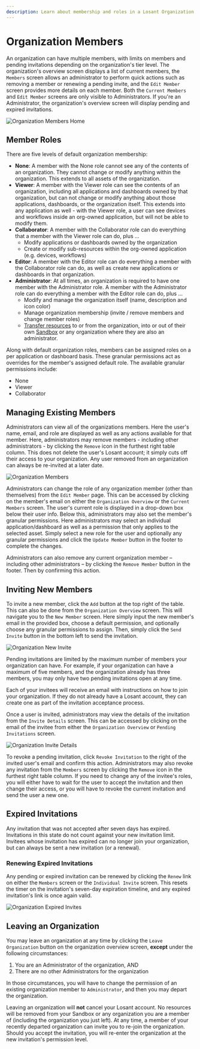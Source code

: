 ```yaml
---
description: Learn about membership and roles in a Losant Organization.
---
```


# Organization Members

An organization can have multiple members, with limits on members and pending invitations depending on the organization's tier level. The organization's overview screen displays a list of current members, the `Members` screen allows an administrator to perform quick actions such as removing a member or renewing a pending invite, and the `Edit Member` screen provides more details on each member. Both the `Current Members` and `Edit Member` screens are only visible to Administrators. If you're an Administrator, the organization's overview screen will display pending and expired invitations.

![Organization Members Home](/images/organizations/organization-members-home.png "Organization Members Home")

## Member Roles

There are five levels of default organization membership:

* **None**: A member with the None role cannot see any of the contents of an organization. They cannot change or modify anything within the organization. This extends to all assets of the organization.
* **Viewer**: A member with the Viewer role can see the contents of an organization, including all applications and dashboards owned by that organization, but can not change or modify anything about those applications, dashboards, or the organization itself. This extends into any application as well - with the Viewer role, a user can see devices and workflows inside an org-owned application, but will not be able to modify them.
* **Collaborator**: A member with the Collaborator role can do everything that a member with the Viewer role can do, plus ...
    * Modify applications or dashboards owned by the organization
    * Create or modify sub-resources within the org-owned application (e.g. devices, workflows)
* **Editor**: A member with the Editor role can do everything a member with the Collaborator role can do, as well as create new applications or dashboards in that organization.
* **Administrator**: At all times, an organization is required to have one member with the Administrator role. A member with the Administrator role can do everything a member with the Editor role can do, plus ...
    * Modify and manage the organization itself (name, description and icon color)
    * Manage organization membership (invite / remove members and change member roles)
    * [Transfer resources](/organizations/transferring-resources/) to or from the organization, into or out of their own [Sandbox](/user-accounts/sandbox/) or any organization where they are also an administrator.

Along with default organization roles, members can be assigned roles on a per application or dashboard basis. These granular permissions act as overrides for the member's assigned default role. The available granular permissions include:

* None
* Viewer
* Collaborator

## Managing Existing Members

Administrators can view all of the organizations members. Here the user's name, email, and role are displayed as well as any actions available for that member. Here, administrators may remove members - including other administrators - by clicking the `Remove` icon in the furthest right table column. This does not delete the user's Losant account; it simply cuts off their access to your organization. Any user removed from an organization can always be re-invited at a later date.

![Organization Members](/images/organizations/organization-members.png "Organization Members")

Administrators can change the role of any organization member (other than themselves) from the `Edit Member` page. This can be accessed by clicking on the member's email on either the `Organization Overview` or the `Current Members` screen. The user's current role is displayed in a drop-down box below their user info. Below this, administrators may also set the member's granular permissions. Here administrators may select an individual application/dashboard as well as a permission that only applies to the selected asset. Simply select a new role for the user and optionally any granular permissions and click the `Update Member` button in the footer to complete the changes.

Administrators can also remove any current organization member – including other administrators – by clicking the `Remove Member` button in the footer. Then by confirming this action.

## Inviting New Members

To invite a new member, click the `Add` button at the top right of the table. This can also be done from the `Organization Overview` screen. This will navigate you to the `New Member` screen. Here simply input the new member's email in the provided box, choose a default permission, and optionally choose any granular permissions to assign. Then, simply click the `Send Invite` button in the bottom left to send the invitation.

![Organization New Invite](/images/organizations/organization-new-invite.png "Organization New Invite")

Pending invitations are limited by the maximum number of members your organization can have. For example, if your organization can have a maximum of five members, and the organization already has three members, you may only have two pending invitations open at any time.

Each of your invitees will receive an email with instructions on how to join your organization. If they do not already have a Losant account, they can create one as part of the invitation acceptance process.

Once a user is invited, administrators may view the details of the invitation from the `Invite Details` screen. This can be accessed by clicking on the email of the invitee from either the `Organization Overview` or `Pending Invitations` screen.

![Organization Invite Details](/images/organizations/organization-invite-details.png "Organization Invite Details")

To revoke a pending invitation, click `Revoke Invitation` to the right of the invited user's email and confirm this action. Administrators may also revoke any invitation from the `Members` screen by clicking the `Remove` icon in the furthest right table column. If you need to change any of the invitee's roles, you will either have to wait for the user to accept the invitation and then change their access, or you will have to revoke the current invitation and send the user a new one.

## Expired Invitations

Any invitation that was not accepted after seven days has expired. Invitations in this state do not count against your new invitation limit. Invitees whose invitation has expired can no longer join your organization, but can always be sent a new invitation (or a renewal).

### Renewing Expired Invitations

Any pending or expired invitation can be renewed by clicking the `Renew` link on either the `Members` screen or the `Individual Invite` screen. This resets the timer on the invitation's seven-day expiration timeline, and any expired invitation's link is once again valid.

![Organization Expired Invites](/images/organizations/organization-expired-invite.png "Organization Expired Invites")

## Leaving an Organization

You may leave an organization at any time by clicking the `Leave Organization` button on the organization overview screen, **except** under the following circumstances:

1. You are an Administrator of the organization, AND
1. There are no other Administrators for the organization

In those circumstances, you will have to change the permission of an existing organization member to `Administrator`, and then you may depart the organization.

Leaving an organization will **not** cancel your Losant account. No resources will be removed from your Sandbox or any organization you are a member of (including the organization you just left). At any time, a member of your recently departed organization can invite you to re-join the organization. Should you accept the invitation, you will re-enter the organization at the new invitation's permission level.
